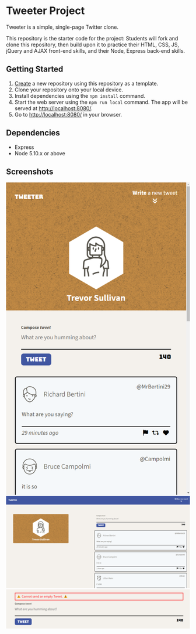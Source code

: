 # Tweeter Project

Tweeter is a simple, single-page Twitter clone.

This repository is the starter code for the project: Students will fork and clone this repository, then build upon it to practice their HTML, CSS, JS, jQuery and AJAX front-end skills, and their Node, Express back-end skills.

## Getting Started

1. [Create](https://docs.github.com/en/repositories/creating-and-managing-repositories/creating-a-repository-from-a-template) a new repository using this repository as a template.
2. Clone your repository onto your local device.
3. Install dependencies using the `npm install` command.
3. Start the web server using the `npm run local` command. The app will be served at <http://localhost:8080/>.
4. Go to <http://localhost:8080/> in your browser.

## Dependencies

- Express
- Node 5.10.x or above


## Screenshots

!["Mobile Version"](https://github.com/TrevorJohnSullivan/tweeter/blob/master/docs/mobilecap.png)
!["Desktop Version"](https://github.com/TrevorJohnSullivan/tweeter/blob/master/docs/desktopcap.png)
!["Error Showing"](https://github.com/TrevorJohnSullivan/tweeter/blob/master/docs/errorcap.png)